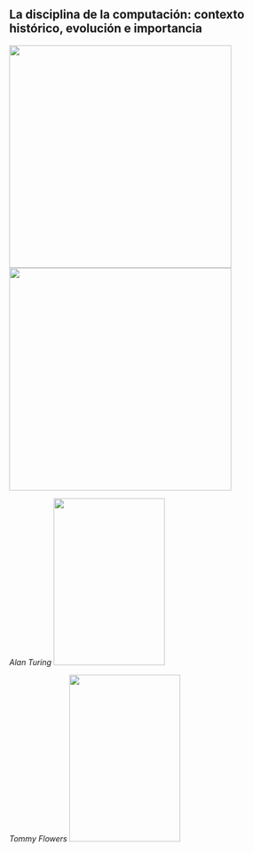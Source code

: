 ## La disciplina de la computación: contexto histórico, evolución e importancia
<img src="Imagenes/1.jpg" height="400">
<img src="Imagenes/2.jpg" height="400">

*Alan Turing*
<img src="https://github.com/CristianMald/Informatica/assets/142453680/46e9ae74-57e9-4e0f-8f93-6ec042b66681" width="200" height="300">

*Tommy Flowers*
<img src="https://github.com/CristianMald/Informatica/assets/142453680/b2f71953-288e-4a8f-b443-cb86cdd71b7b" width="200" height="300">
